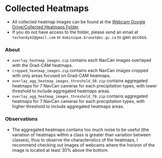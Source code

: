 # Collected Heatmaps

- All collected heatmap images can be found at the [Webcam Google Drive/Collected Heatmaps Folder](https://drive.google.com/drive/folders/1dhmWjY4lw0inLqQ9HmOSrkijvOKNjWWI?usp=drive_link).
- If you do not have access to the folder, please send an email at `techandy42@gmail.com` or `dominique.brunet@ec.gc.ca` to gain access.

### About

- `overlay_heatmap_images.zip` contains each NavCan images overlayed with the Grad-CAM heatmaps.
- `cropped_heatmap_images.zip` contains each NavCan images cropped with only areas focused on Grad-CAM heatmaps.
- `overlay_agg_heatmap_images_threshold_50.zip` contains aggregated heatmaps for 7 NavCan cameras for each precipitation types, with lower threshold to include aggregated heatmaps areas.
- `overlay_agg_heatmap_images_threshold_70.zip` contains aggregated heatmaps for 7 NavCan cameras for each precipitation types, with higher threshold to include aggregated heatmaps areas.

### Observations

- The aggregated heatmaps contains too much noise to be useful (the variation of heatmaps within a class is greater than variation between classes), thus to observe the characteristics of the heatmaps, I recommend checking out images of webcams where the horizon of the image is located at least 30% above the bottom.
